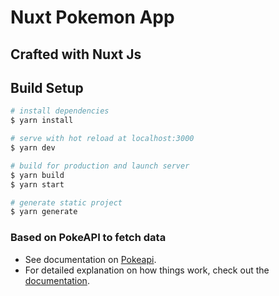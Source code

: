 # Nuxt Pokemon App

## Crafted with Nuxt Js

## Build Setup

```bash
# install dependencies
$ yarn install

# serve with hot reload at localhost:3000
$ yarn dev

# build for production and launch server
$ yarn build
$ yarn start

# generate static project
$ yarn generate
```

### Based on PokeAPI to fetch data
- See documentation on [Pokeapi](https://pokeapi.co/docs/v2).
- For detailed explanation on how things work, check out the [documentation](https://nuxtjs.org).

